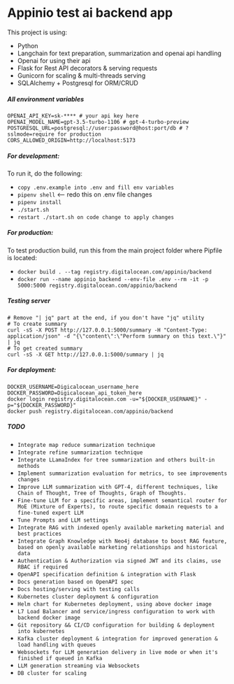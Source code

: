 # Appinio test ai backend app
This project is using:
- Python
- Langchain for text preparation, summarization and openai api handling
- Openai for using their api
- Flask for Rest API decorators & serving requests
- Gunicorn for scaling & multi-threads serving
- SQLAlchemy + Postgresql for ORM/CRUD

##### All environment variables
```
OPENAI_API_KEY=sk-**** # your api key here
OPENAI_MODEL_NAME=gpt-3.5-turbo-1106 # gpt-4-turbo-preview
POSTGRESQL_URL=postgresql://user:password@host:port/db # ?sslmode=require for production
CORS_ALLOWED_ORIGIN=http://localhost:5173
```

##### For development:
To run it, do the following:
- `copy .env.example into .env and fill env variables`
- `pipenv shell` <-- redo this on .env file changes
- `pipenv install`
- `./start.sh`
- `restart ./start.sh on code change to apply changes`

##### For production:
To test production build, run this from the main project folder where Pipfile is located:
- `docker build . --tag registry.digitalocean.com/appinio/backend`
- `docker run --name appinio_backend --env-file .env --rm -it -p 5000:5000 registry.digitalocean.com/appinio/backend`

##### Testing server
```
# Remove "| jq" part at the end, if you don't have "jq" utility
# To create summary
curl -sS -X POST http://127.0.0.1:5000/summary -H "Content-Type: application/json" -d "{\"content\":\"Perform summary on this text.\"}" | jq
# To get created summary
curl -sS -X GET http://127.0.0.1:5000/summary | jq
```

##### For deployment:
```
DOCKER_USERNAME=Digicalocean_username_here
DOCKER_PASSWORD=Digicalocean_api_token_here
docker login registry.digitalocean.com -u="${DOCKER_USERNAME}" -p="${DOCKER_PASSWORD}"
docker push registry.digitalocean.com/appinio/backend
```

##### TODO
- `Integrate map reduce summarization technique`
- `Integrate refine summarization technique`
- `Integrate LLamaIndex for tree summarization and others built-in methods`
- `Implement summarization evaluation for metrics, to see improvements changes`
- `Improve LLM summarization with GPT-4, different techniques, like Chain of Thought, Tree of Thoughts, Graph of Thoughts.`
- `Fine-tune LLM for a specific areas, implement semantical router for MoE (Mixture of Experts), to route specific domain requests to a fine-tuned expert LLM`
- `Tune Prompts and LLM settings`
- `Integrate RAG with indexed openly available marketing material and best practices`
- `Integrate Graph Knowledge with Neo4j database to boost RAG feature, based on openly available marketing relationships and historical data`
- `Authentication & Authorization via signed JWT and its claims, use RBAC if required`
- `OpenAPI specification definition & integration with Flask`
- `Docs generation based on OpenAPI spec`
- `Docs hosting/serving with testing calls`
- `Kubernetes cluster deployment & configuration`
- `Helm chart for Kubernetes deployment, using above docker image`
- `L7 Load Balancer and service/ingress configuration to work with backend docker image`
- `Git repository && CI/CD configuration for building & deployment into kubernetes`
- `Kafka cluster deployment & integration for improved generation & load handling with queues`
- `Websockets for LLM generation delivery in live mode or when it's finished if queued in Kafka`
- `LLM generation streaming via Websockets`
- `DB cluster for scaling`
